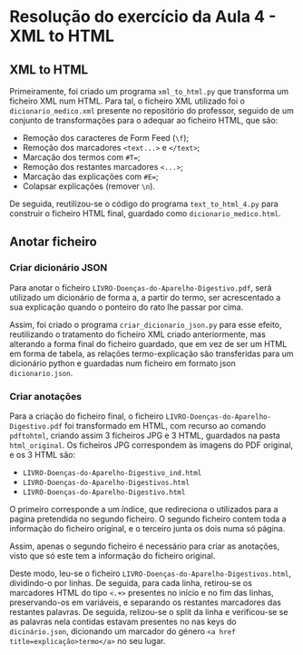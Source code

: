 # Resolução do exercício da Aula 4 - XML to HTML

## XML to HTML
Primeiramente, foi criado um programa `xml_to_html.py` que transforma um ficheiro XML num HTML.
Para tal, o ficheiro XML utilizado foi o `dicionario_medico.xml` presente no repositório do professor, seguido de um conjunto de transformações para o adequar ao ficheiro HTML, que são:
- Remoção dos caracteres de Form Feed (`\f`);
- Remoção dos marcadores `<text...>` e `</text>`;
- Marcação dos termos com `#T=`;
- Remoção dos restantes marcadores `<...>`;
- Marcação das explicações com `#E=`;
- Colapsar explicações (remover `\n`).

De seguida, reutilizou-se o código do programa `text_to_html_4.py` para construir o ficheiro HTML final, guardado como `dicionario_medico.html`.

## Anotar ficheiro

### Criar dicionário JSON
Para anotar o ficheiro `LIVRO-Doenças-do-Aparelho-Digestivo.pdf`, será utilizado um dicionário de forma a, a partir do termo, ser acrescentado a sua explicação quando o ponteiro do rato lhe passar por cima.

Assim, foi criado o programa `criar_dicionario_json.py` para esse efeito, reutilizando o tratamento do ficheiro XML criado anteriormente, mas alterando a forma final do ficheiro guardado, que em vez de ser um HTML em forma de tabela, as relações termo-explicação são transferidas para um dicionário python e guardadas num ficheiro em formato json `dicionario.json`.

### Criar anotações
Para a criação do ficheiro final, o ficheiro `LIVRO-Doenças-do-Aparelho-Digestivo.pdf` foi transformado em HTML, com recurso ao comando `pdftohtml`, criando assim 3 ficheiros JPG e 3 HTML, guardados na pasta `html_original`. Os ficheiros JPG correspondem às imagens do PDF original, e os 3 HTML são:
- `LIVRO-Doenças-do-Aparelho-Digestivo_ind.html`
- `LIVRO-Doenças-do-Aparelho-Digestivos.html`
- `LIVRO-Doenças-do-Aparelho-Digestivo.html`

O primeiro corresponde a um índice, que redireciona o utilizados para a pagina pretendida no segundo ficheiro. O segundo ficheiro contem toda a informação do ficheiro original, e o terceiro junta os dois numa só página.

Assim, apenas o segundo ficheiro é necessário para criar as anotações, visto que só este tem a informação do ficheiro original.

Deste modo, leu-se o ficheiro `LIVRO-Doenças-do-Aparelho-Digestivos.html`, dividindo-o por linhas. De seguida, para cada linha, retirou-se os marcadores HTML do tipo `<.+>` presentes no início e no fim das linhas, preservando-os em variáveis, e separando os restantes marcadores das restantes palavras. De seguida, relizou-se o split da linha e verificou-se se as palavras nela contidas estavam presentes no nas keys do `dicinário.json`, dicionando um marcador do género `<a href title=explicação>termo</a>` no seu lugar.